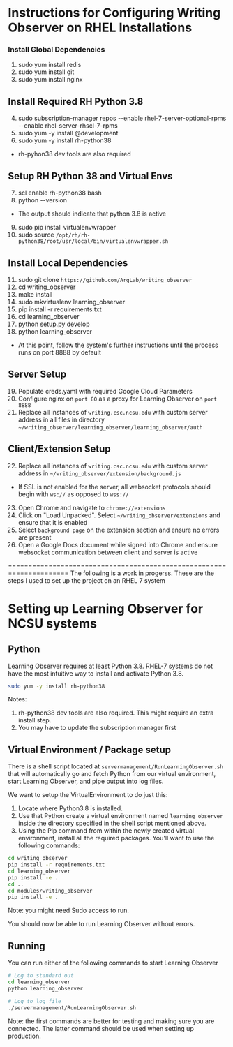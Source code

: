# Instructions for Configuring Writing Observer on RHEL Installations
### Install Global Dependencies
1. sudo yum install redis
2. sudo yum install git
3. sudo yum install nginx

## Install Required RH Python 3.8
4. sudo subscription-manager repos --enable rhel-7-server-optional-rpms \
  --enable rhel-server-rhscl-7-rpms
5. sudo yum -y install @development
6. sudo yum -y install rh-python38

* rh-pyhon38 dev tools are also required

## Setup RH Python 38 and Virtual Envs
7. scl enable rh-python38 bash
8. python --version
* The output should indicate that python 3.8 is active
9. sudo pip install virtualenvwrapper
10. sudo source `/opt/rh/rh-python38/root/usr/local/bin/virtualenvwrapper.sh`
  
## Install Local Dependencies 
11. sudo git clone `https://github.com/ArgLab/writing_observer`
12. cd writing_observer
13. make install
14. sudo mkvirtualenv learning_observer
15. pip install -r requirements.txt
16. cd learning_observer
17. python setup.py develop
18. python learning_observer

* At this point, follow the system's further instructions until the process runs on port 8888 by default

## Server Setup
19. Populate creds.yaml with required Google Cloud Parameters
20. Configure nginx on `port 80` as a proxy for Learning Observer on `port 8888`
21. Replace all instances of `writing.csc.ncsu.edu` with custom server address in all files in directory `~/writing_observer/learning_observer/learning_observer/auth`

## Client/Extension Setup
22. Replace all instances of `writing.csc.ncsu.edu` with custom server address in `~/writing_observer/extension/background.js`
* If SSL is not enabled for the server, all websocket protocols should begin with `ws://` as opposed to `wss://`
23. Open Chrome and navigate to `chrome://extensions`
24. Click on "Load Unpacked". Select `~/writing_observer/extensions` and ensure that it is enabled
25. Select `background page` on the extension section and ensure no errors are present
26. Open a Google Docs document while signed into Chrome and ensure websocket communication between client and server is active


=====================================================================
The following is a work in progerss. These are the steps I used to set up the project on an RHEL 7 system

# Setting up Learning Observer for NCSU systems

## Python
Learning Observer requires at least Python 3.8. RHEL-7 systems do not have the most intuitive way to install and activate Python 3.8.

```bash
sudo yum -y install rh-python38
```
Notes: 
1. rh-python38 dev tools are also required. This might require an extra install step.
1. You may have to update the subscription manager first

## Virtual Environment / Package setup
There is a shell script located at `servermanagement/RunLearningObserver.sh` that will automatically go and fetch Python from our virtual environment, start Learning Observer, and pipe output into log files.

We want to setup the VirtualEnvironment to do just this:
1. Locate where Python3.8 is installed.
1. Use that Python create a virtual environment named `learning_observer` inside the directory specified in the shell script mentioned above.
1. Using the Pip command from within the newly created virtual environment, install all the required packages. You'll want to use the following commands:
```bash
cd writing_observer
pip install -r requirements.txt
cd learning_observer
pip install -e .
cd ..
cd modules/writing_observer
pip install -e .
```
Note: you might need Sudo access to run.

You should now be able to run Learning Observer without errors.

## Running
You can run either of the following commands to start Learning Observer
```bash
# Log to standard out
cd learning_observer
python learning_observer

# Log to log file
./servermanagement/RunLearningObserver.sh
```
Note: the first commands are better for testing and making sure you are connected. The latter command should be used when setting up production. 
